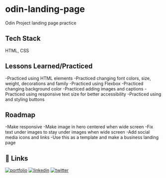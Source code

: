 # odin-landing-page
Odin Project landing page practice

## Tech Stack
HTML, CSS

## Lessons Learned/Practiced 
-Practiced using HTML elements
-Practiced changing font colors, size, weight, decorations and family
-Practiced using Flexbox
-Practiced changing background color
-Practiced adding images and captions
-Practiced using responsive text size for better accessibility
-Practiced using and styling buttons


## Roadmap
-Make responsive
-Make image in hero centered when wide screen
-Fix text under images to stay under images when wide screen
-Add social media icons and links
-Use this as a template and make a business landing page

## 🔗 Links
[![portfolio](https://img.shields.io/badge/my_portfolio-000?style=for-the-badge&logo=ko-fi&logoColor=white)](https://johnhogue.netlify.app/)
[![linkedin](https://img.shields.io/badge/linkedin-0A66C2?style=for-the-badge&logo=linkedin&logoColor=white)](https://www.linkedin.com/in/dev-johnhogue/)
[![twitter](https://img.shields.io/badge/twitter-1DA1F2?style=for-the-badge&logo=twitter&logoColor=white)](https://twitter.com/JohnH_Dev)